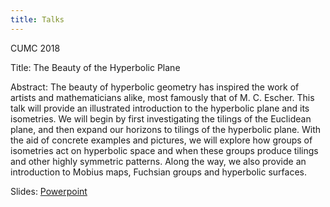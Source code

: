 ```yaml
---
title: Talks
---
```


CUMC 2018

Title: The Beauty of the Hyperbolic Plane

Abstract: The beauty of hyperbolic geometry has inspired the work of artists and mathematicians alike, most famously that of M. C. Escher. This talk will provide an illustrated introduction to the hyperbolic plane and its isometries. We will begin by first investigating the tilings of the Euclidean plane, and then expand our horizons to tilings of the hyperbolic plane. With the aid of concrete examples and pictures, we will explore how groups of isometries act on hyperbolic space and when these groups produce tilings and other highly symmetric patterns. Along the way, we also provide an introduction to Mobius maps, Fuchsian groups and hyperbolic surfaces.

Slides: <a href="isabel_hyp_geom_pres.pptx" download> Powerpoint </a>
